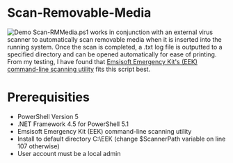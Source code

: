 # Scan-Removable-Media
![Demo](https://i.imgur.com/kSmbk4S.gif)
Scan-RMMedia.ps1 works in conjunction with an external virus scanner to automatically scan removable media when it is inserted into the running system. Once the scan is completed, a .txt log file is outputted to a specified directory and can be opened automatically for ease of printing. From my testing, I have found that [Emsisoft Emergency Kit's (EEK) command-line scanning utility](https://www.emsisoft.com/en/home/emergencykit/) fits this script best. 

# Prerequisities
- PowerShell Version 5
- .NET Framework 4.5 for PowerShell 5.1
- Emsisoft Emergency Kit (EEK) command-line scanning utility
- Install to default directory C:\EEK (change $ScannerPath variable on line 107 otherwise)
- User account must be a local admin

